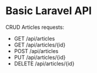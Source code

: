 # Basic Laravel API

CRUD Articles requests:
- GET /api/articles
- GET /api/articles/{id}
- POST /api/articles
- PUT /api/articles/{id}
- DELETE /api/articles/{id}
